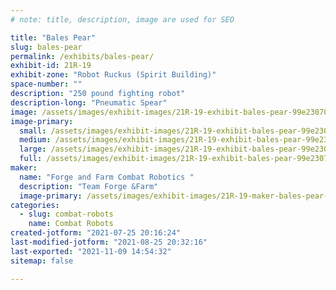```yaml
---
# note: title, description, image are used for SEO

title: "Bales Pear"
slug: bales-pear
permalink: /exhibits/bales-pear/
exhibit-id: 21R-19
exhibit-zone: "Robot Ruckus (Spirit Building)"
space-number: ""
description: "250 pound fighting robot"
description-long: "Pneumatic Spear"
image: /assets/images/exhibit-images/21R-19-exhibit-bales-pear-99e23070-5c22-4ed9-8a80-d709786c5e02-large.jpeg
image-primary: 
  small: /assets/images/exhibit-images/21R-19-exhibit-bales-pear-99e23070-5c22-4ed9-8a80-d709786c5e02-small.jpeg
  medium: /assets/images/exhibit-images/21R-19-exhibit-bales-pear-99e23070-5c22-4ed9-8a80-d709786c5e02-medium.jpeg
  large: /assets/images/exhibit-images/21R-19-exhibit-bales-pear-99e23070-5c22-4ed9-8a80-d709786c5e02-large.jpeg
  full: /assets/images/exhibit-images/21R-19-exhibit-bales-pear-99e23070-5c22-4ed9-8a80-d709786c5e02-full.jpeg
maker: 
  name: "Forge and Farm Combat Robotics "
  description: "Team Forge &Farm"
  image-primary: /assets/images/exhibit-images/21R-19-maker-bales-pear-dfb98029-f371-4ec9-8421-5f0e456fa495-medium.jpeg
categories: 
  - slug: combat-robots
    name: Combat Robots
created-jotform: "2021-07-25 20:16:24"
last-modified-jotform: "2021-08-25 20:32:16"
last-exported: "2021-11-09 14:54:32"
sitemap: false

---
```

